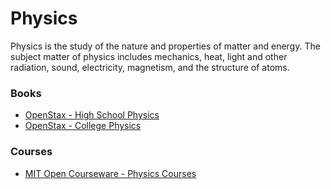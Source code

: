 # Physics

Physics is the study of the nature and properties of matter and energy. The subject matter of physics includes mechanics, heat, light and other radiation, sound, electricity, magnetism, and the structure of atoms.

### Books

* [OpenStax - High School Physics](https://openstax.org/details/books/physics)
* [OpenStax - College Physics](https://openstax.org/details/books/college-physics)

### Courses

* [MIT Open Courseware - Physics Courses](https://ocw.mit.edu/courses/physics/)
